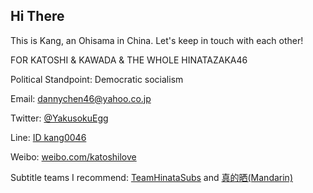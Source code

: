 ## Hi There

This is Kang, an Ohisama in China. Let's keep in touch with each other!

FOR KATOSHI & KAWADA & THE WHOLE HINATAZAKA46

Political Standpoint: Democratic socialism

Email: [dannychen46@yahoo.co.jp](mailto:dannychen46@yahoo.co.jp) 

Twitter: [@YakusokuEgg](http://twitter.com/YakusokuEgg)

Line: [ID kang0046](http://dch46.github.io/about)

Weibo: [weibo.com/katoshilove](http://weibo.com/katoshilove)

Subtitle teams I recommend: [TeamHinataSubs](http://twitter.com/TeamHinataSubs) and [真的晒(Mandarin)](https://m.bilibili.com/space/346794495)
